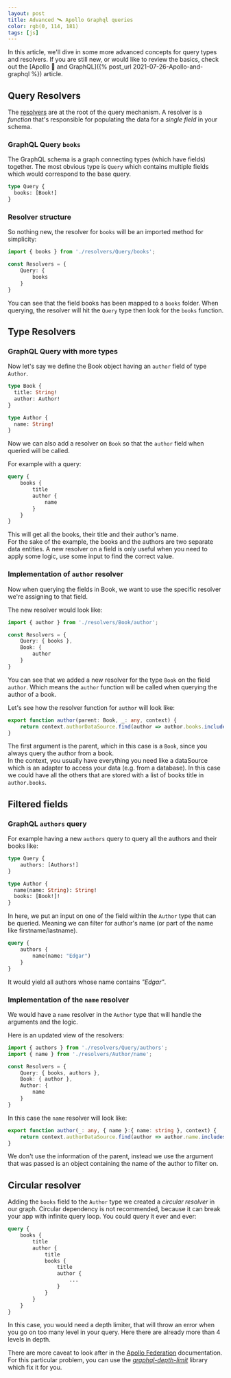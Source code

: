 ```yaml
---
layout: post
title: Advanced 🛰 Apollo Graphql queries
color: rgb(0, 114, 181)
tags: [js]
---
```


In this article, we'll dive in some more advanced concepts for query types and resolvers.
If you are still new, or would like to review the basics, 
check out the [Apollo 🚀 and GraphQL]({% post_url 2021-07-26-Apollo-and-graphql %}) article.

## Query Resolvers

The [resolvers][1] are at the root of the query mechanism. 
A resolver is a _function_ that's responsible for populating the data for a _single field_ in your schema.

### GraphQL Query `books`

The GraphQL schema is a graph connecting types (which have fields) together.
The most obvious type is `Query` which contains multiple fields which would correspond to the base query.

```graphql
type Query {
  books: [Book!]
}
```

### Resolver structure

So nothing new, the resolver for `books` will be an imported method for simplicity:

```typescript
import { books } from './resolvers/Query/books';

const Resolvers = {
    Query: {
        books
    }
}
```

You can see that the field books has been mapped to a `books` folder.
When querying, the resolver will hit the `Query` type then look for the `books` function.

## Type Resolvers

### GraphQL Query with more types

Now let's say we define the Book object having an `author` field of type `Author`.

```graphql
type Book {
  title: String!
  author: Author!
}

type Author {
  name: String!
}
```

Now we can also add a resolver on `Book` so that the `author` field when queried will be called.

For example with a query:
```graphql
query {
    books {
        title 
        author {
            name
        }
    }
}
```

This will get all the books, their title and their author's name. <br>
For the sake of the example, the books and the authors are two separate data entities.
A new resolver on a field is only useful when you need to apply some logic, use some input 
to find the correct value.

### Implementation of `author` resolver

Now when querying the fields in Book, we want to use the specific resolver we're assigning
to that field.

The new resolver would look like:

```typescript
import { author } from './resolvers/Book/author';

const Resolvers = {
    Query: { books },
    Book: {
        author
    }
}
```

You can see that we added a new resolver for the type `Book` on the field `author`.
Which means the `author` function will be called when querying the author of a book.

Let's see how the resolver function for `author` will look like:

```typescript
export function author(parent: Book, _: any, context) {
    return context.authorDataSource.find(author => author.books.includes(parent.title) );
}
```

The first argument is the parent, which in this case is a `Book`, since you always query the author
from a book. <br>
In the context, you usually have everything you need like a dataSource which is an adapter to access
your data (e.g. from a database).
In this case we could have all the others that are stored with a list of books title in `author.books`.

## Filtered fields 

### GraphQL `authors` query

For example having a new `authors` query to query all the authors and their books like:

```graphql
type Query {
    authors: [Authors!]
}

type Author {
  name(name: String): String!
  books: [Book!]!  
}
```

In here, we put an input on one of the field within the `Author` type that can be queried.
Meaning we can filter for author's name (or part of the name like firstname/lastname).

```graphql
query {
    authors {
        name(name: "Edgar")
    }
}
```

It would yield all authors whose name contains _"Edgar"_.

### Implementation of the `name` resolver

We would have a `name` resolver in the `Author` type that will handle the arguments and the logic.

Here is an updated view of the resolvers:

```typescript
import { authors } from './resolvers/Query/authors';
import { name } from './resolvers/Author/name';

const Resolvers = {
    Query: { books, authors },
    Book: { author },
    Author: {
        name
    }
}
```

In this case the `name` resolver will look like:

```typescript
export function author(_: any, { name }:{ name: string }, context) {
    return context.authorDataSource.find(author => author.name.includes(name) );
}
```

We don't use the information of the parent, instead we use the argument that was passed
is an object containing the name of the author to filter on.

## Circular resolver

Adding the `books` field to the `Author` type we created a _circular resolver_ in our graph.
Circular dependency is not recommended, because it can break your app with infinite query loop.
You could query it ever and ever:

```graphql
query {
    books {
        title
        author {
            title
            books {
                title
                author {
                    ...
                }
            }
        }
    }
}
```

In this case, you would need a depth limiter, that will throw an error when you go on too many level in your query.
Here there are already more than 4 levels in depth.

There are more caveat to look after in the [Apollo Federation][2]
documentation. For this particular problem, you can use the [_graphql-depth-limit_][3] library which fix it for you.


[1]: https://www.apollographql.com/docs/apollo-server/data/resolvers/ "resolver"
[2]: https://www.apollographql.com/docs/federation/enterprise-guide/graph-security/#limit-query-depth "Apollo doc pbs"
[3]: https://www.npmjs.com/package/graphql-depth-limit "graphql-depth-limit"
